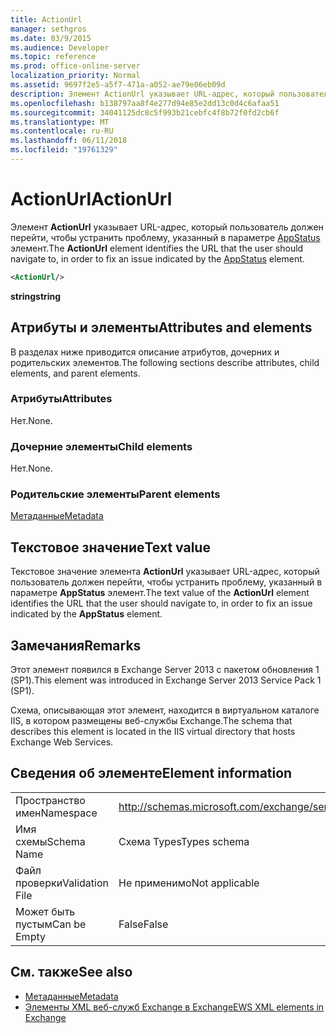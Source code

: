 ```yaml
---
title: ActionUrl
manager: sethgros
ms.date: 03/9/2015
ms.audience: Developer
ms.topic: reference
ms.prod: office-online-server
localization_priority: Normal
ms.assetid: 9697f2e5-a5f7-471a-a052-ae79e06eb09d
description: Элемент ActionUrl указывает URL-адрес, который пользователь должен перейти, чтобы устранить проблему, указанный в параметре AppStatus элемент.
ms.openlocfilehash: b138797aa8f4e277d94e85e2dd13c0d4c6afaa51
ms.sourcegitcommit: 34041125dc8c5f993b21cebfc4f8b72f0fd2cb6f
ms.translationtype: MT
ms.contentlocale: ru-RU
ms.lasthandoff: 06/11/2018
ms.locfileid: "19761329"
---
```

# <a name="actionurl"></a><span data-ttu-id="f6375-103">ActionUrl</span><span class="sxs-lookup"><span data-stu-id="f6375-103">ActionUrl</span></span>

<span data-ttu-id="f6375-104">Элемент **ActionUrl** указывает URL-адрес, который пользователь должен перейти, чтобы устранить проблему, указанный в параметре [AppStatus](appstatus-ex15websvcsotherref.md) элемент.</span><span class="sxs-lookup"><span data-stu-id="f6375-104">The **ActionUrl** element identifies the URL that the user should navigate to, in order to fix an issue indicated by the [AppStatus](appstatus-ex15websvcsotherref.md) element.</span></span> 
  
```XML
<ActionUrl/>
```

 <span data-ttu-id="f6375-105">**string**</span><span class="sxs-lookup"><span data-stu-id="f6375-105">**string**</span></span>
## <a name="attributes-and-elements"></a><span data-ttu-id="f6375-106">Атрибуты и элементы</span><span class="sxs-lookup"><span data-stu-id="f6375-106">Attributes and elements</span></span>

<span data-ttu-id="f6375-107">В разделах ниже приводится описание атрибутов, дочерних и родительских элементов.</span><span class="sxs-lookup"><span data-stu-id="f6375-107">The following sections describe attributes, child elements, and parent elements.</span></span>
  
### <a name="attributes"></a><span data-ttu-id="f6375-108">Атрибуты</span><span class="sxs-lookup"><span data-stu-id="f6375-108">Attributes</span></span>

<span data-ttu-id="f6375-109">Нет.</span><span class="sxs-lookup"><span data-stu-id="f6375-109">None.</span></span>
  
### <a name="child-elements"></a><span data-ttu-id="f6375-110">Дочерние элементы</span><span class="sxs-lookup"><span data-stu-id="f6375-110">Child elements</span></span>

<span data-ttu-id="f6375-111">Нет.</span><span class="sxs-lookup"><span data-stu-id="f6375-111">None.</span></span>
  
### <a name="parent-elements"></a><span data-ttu-id="f6375-112">Родительские элементы</span><span class="sxs-lookup"><span data-stu-id="f6375-112">Parent elements</span></span>

[<span data-ttu-id="f6375-113">Метаданные</span><span class="sxs-lookup"><span data-stu-id="f6375-113">Metadata</span></span>](metadata-ex15websvcsotherref.md)
  
## <a name="text-value"></a><span data-ttu-id="f6375-114">Текстовое значение</span><span class="sxs-lookup"><span data-stu-id="f6375-114">Text value</span></span>

<span data-ttu-id="f6375-115">Текстовое значение элемента **ActionUrl** указывает URL-адрес, который пользователь должен перейти, чтобы устранить проблему, указанный в параметре **AppStatus** элемент.</span><span class="sxs-lookup"><span data-stu-id="f6375-115">The text value of the **ActionUrl** element identifies the URL that the user should navigate to, in order to fix an issue indicated by the **AppStatus** element.</span></span> 
  
## <a name="remarks"></a><span data-ttu-id="f6375-116">Замечания</span><span class="sxs-lookup"><span data-stu-id="f6375-116">Remarks</span></span>

<span data-ttu-id="f6375-117">Этот элемент появился в Exchange Server 2013 с пакетом обновления 1 (SP1).</span><span class="sxs-lookup"><span data-stu-id="f6375-117">This element was introduced in Exchange Server 2013 Service Pack 1 (SP1).</span></span>
  
<span data-ttu-id="f6375-118">Схема, описывающая этот элемент, находится в виртуальном каталоге IIS, в котором размещены веб-службы Exchange.</span><span class="sxs-lookup"><span data-stu-id="f6375-118">The schema that describes this element is located in the IIS virtual directory that hosts Exchange Web Services.</span></span>
  
## <a name="element-information"></a><span data-ttu-id="f6375-119">Сведения об элементе</span><span class="sxs-lookup"><span data-stu-id="f6375-119">Element information</span></span>

|||
|:-----|:-----|
|<span data-ttu-id="f6375-120">Пространство имен</span><span class="sxs-lookup"><span data-stu-id="f6375-120">Namespace</span></span>  <br/> | http://schemas.microsoft.com/exchange/services/2006/types  <br/> |
|<span data-ttu-id="f6375-121">Имя схемы</span><span class="sxs-lookup"><span data-stu-id="f6375-121">Schema Name</span></span>  <br/> |<span data-ttu-id="f6375-122">Схема Types</span><span class="sxs-lookup"><span data-stu-id="f6375-122">Types schema</span></span>  <br/> |
|<span data-ttu-id="f6375-123">Файл проверки</span><span class="sxs-lookup"><span data-stu-id="f6375-123">Validation File</span></span>  <br/> |<span data-ttu-id="f6375-124">Не применимо</span><span class="sxs-lookup"><span data-stu-id="f6375-124">Not applicable</span></span>  <br/> |
|<span data-ttu-id="f6375-125">Может быть пустым</span><span class="sxs-lookup"><span data-stu-id="f6375-125">Can be Empty</span></span>  <br/> |<span data-ttu-id="f6375-126">False</span><span class="sxs-lookup"><span data-stu-id="f6375-126">False</span></span>  <br/> |
   
## <a name="see-also"></a><span data-ttu-id="f6375-127">См. также</span><span class="sxs-lookup"><span data-stu-id="f6375-127">See also</span></span>

- [<span data-ttu-id="f6375-128">Метаданные</span><span class="sxs-lookup"><span data-stu-id="f6375-128">Metadata</span></span>](metadata-ex15websvcsotherref.md)
- [<span data-ttu-id="f6375-129">Элементы XML веб-служб Exchange в Exchange</span><span class="sxs-lookup"><span data-stu-id="f6375-129">EWS XML elements in Exchange</span></span>](ews-xml-elements-in-exchange.md)


